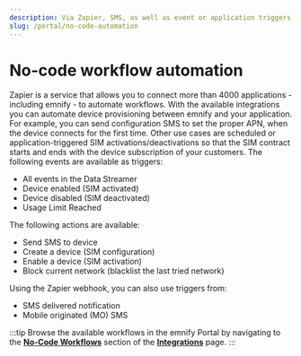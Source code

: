 ```yaml
---
description: Via Zapier, SMS, as well as event or application triggers
slug: /portal/no-code-automation
---
```


# No-code workflow automation

Zapier is a service that allows you to connect more than 4000 applications - including emnify - to automate workflows.
With the available integrations you can automate device provisioning between emnify and your application.
For example, you can send configuration SMS to set the proper APN, when the device connects for the first time.
Other use cases are scheduled or application-triggered SIM activations/deactivations so that the SIM contract starts and ends with the device subscription of your customers.
The following events are available as triggers:

- All events in the Data Streamer
- Device enabled (SIM activated)
- Device disabled (SIM deactivated)
- Usage Limit Reached

The following actions are available:

- Send SMS to device
- Create a device (SIM configuration)
- Enable a device (SIM activation)
- Block current network (blacklist the last tried network)

Using the Zapier webhook, you can also use triggers from:

- SMS delivered notification
- Mobile originated (MO) SMS

:::tip
Browse the available workflows in the emnify Portal by navigating to the [**No-Code Workflows**](https://portal.emnify.com/integrations#no-code-workflows) section of the [**Integrations**](https://portal.emnify.com/integrations) page.
:::
